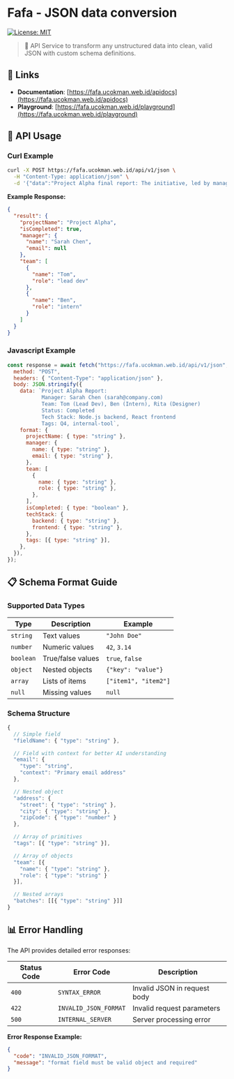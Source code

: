 # Fafa - JSON data conversion

[![License: MIT](https://img.shields.io/badge/License-MIT-yellow.svg?style=flat-square)](https://opensource.org/licenses/MIT)

> 🚀 API Service to transform any unstructured data into clean, valid JSON with custom schema definitions.

## 🔗 Links

- **Documentation**: [https://fafa.ucokman.web.id/apidocs](https://fafa.ucokman.web.id/apidocs)
- **Playground**: [https://fafa.ucokman.web.id/playground](https://fafa.ucokman.web.id/playground)

## 🔧 API Usage

### Curl Example

```bash
curl -X POST https://fafa.ucokman.web.id/api/v1/json \
  -H "Content-Type: application/json" \
  -d '{"data":"Project Alpha final report: The initiative, led by manager Sarah Chen, is now complete. The core development team included Tom, the lead dev, and an intern, Ben.","format":{"projectName":{"type":"string"},"isCompleted":{"type":"boolean"},"manager":{"name":{"type":"string","context":"Full name of the project leader."},"email":{"type":"string"}},"team":[{"name":{"type":"string"},"role":{"type":"string","context":"e.g., lead dev, intern"}}]}}'
```

**Example Response:**

```json
{
  "result": {
    "projectName": "Project Alpha",
    "isCompleted": true,
    "manager": {
      "name": "Sarah Chen",
      "email": null
    },
    "team": [
      {
        "name": "Tom",
        "role": "lead dev"
      },
      {
        "name": "Ben",
        "role": "intern"
      }
    ]
  }
}
```

### Javascript Example

```javascript
const response = await fetch("https://fafa.ucokman.web.id/api/v1/json", {
  method: "POST",
  headers: { "Content-Type": "application/json" },
  body: JSON.stringify({
    data: `Project Alpha Report:
           Manager: Sarah Chen (sarah@company.com)
           Team: Tom (Lead Dev), Ben (Intern), Rita (Designer)
           Status: Completed
           Tech Stack: Node.js backend, React frontend
           Tags: Q4, internal-tool`,
    format: {
      projectName: { type: "string" },
      manager: {
        name: { type: "string" },
        email: { type: "string" },
      },
      team: [
        {
          name: { type: "string" },
          role: { type: "string" },
        },
      ],
      isCompleted: { type: "boolean" },
      techStack: {
        backend: { type: "string" },
        frontend: { type: "string" },
      },
      tags: [{ type: "string" }],
    },
  }),
});
```

## 📋 Schema Format Guide

### Supported Data Types

| Type      | Description       | Example              |
| --------- | ----------------- | -------------------- |
| `string`  | Text values       | `"John Doe"`         |
| `number`  | Numeric values    | `42`, `3.14`         |
| `boolean` | True/false values | `true`, `false`      |
| `object`  | Nested objects    | `{"key": "value"}`   |
| `array`   | Lists of items    | `["item1", "item2"]` |
| `null`    | Missing values    | `null`               |

### Schema Structure

```typescript
{
  // Simple field
  "fieldName": { "type": "string" },

  // Field with context for better AI understanding
  "email": {
    "type": "string",
    "context": "Primary email address"
  },

  // Nested object
  "address": {
    "street": { "type": "string" },
    "city": { "type": "string" },
    "zipCode": { "type": "number" }
  },

  // Array of primitives
  "tags": [{ "type": "string" }],

  // Array of objects
  "team": [{
    "name": { "type": "string" },
    "role": { "type": "string" }
  }],

  // Nested arrays
  "batches": [[{ "type": "string" }]]
}
```

## 📊 Error Handling

The API provides detailed error responses:

| Status Code | Error Code            | Description                  |
| ----------- | --------------------- | ---------------------------- |
| `400`       | `SYNTAX_ERROR`        | Invalid JSON in request body |
| `422`       | `INVALID_JSON_FORMAT` | Invalid request parameters   |
| `500`       | `INTERNAL_SERVER`     | Server processing error      |

**Error Response Example:**

```json
{
  "code": "INVALID_JSON_FORMAT",
  "message": "format field must be valid object and required"
}
```
